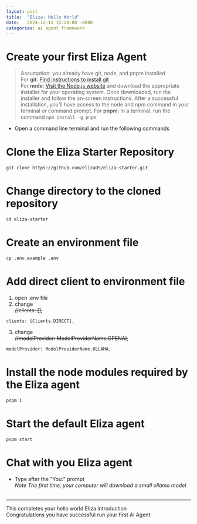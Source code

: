 ```yaml
---
layout: post
title:  "Eliza: Hello World"
date:   2024-12-11 15:28:00 -0000
categories: ai agent framework
---
```


# Create your first Eliza Agent<br/>
> Assumption: you already have git, node, and pnpm installed<br/>
> For **git**: [Find instructions to install git](https://github.com/git-guides/install-git)<br/>
> For **node**: [Visit the Node.js website](https://nodejs.org) and download the appropriate installer for your operating system. Once downloaded, run the installer and follow the on-screen instructions. After a successful installation, you’ll have access to the node and npm command in your terminal or command prompt.
> For **pnpm**: In a terminal, run the command `npm install -g pnpm`

* Open a command line terminal and run the following commands

# Clone the Eliza Starter Repository
`git clone https://github.com/elizaOS/eliza-starter.git`

# Change directory to the cloned repository
`cd eliza-starter`

# Create an environment file
`cp .env.example .env`

# Add direct client to environment file
1. open .env file
2. change<br/>
~~//clients: [],~~
```
clients: [Clients.DIRECT],
```
3. change<br/>
~~//modelProvider: ModelProviderName.OPENAI,~~
```
modelProvider: ModelProviderName.OLLAMA,
```

# Install the node modules required by the Eliza agent 
`pnpm i`

# Start the default Eliza agent
`pnpm start`

# Chat with you Eliza agent
- Type after the "You:" prompt <br/>
*Note The first time, your computer will download a small ollama model*
<br/><br/>

---
This completes your hello world Eliza introduction<br/> 
Congratulations you have successful run your first Ai Agent 

